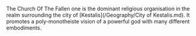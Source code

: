 The Church Of The Fallen one is the dominant religious organisation in the realm surrounding the city of [Kestalis](/Geography/City of Kestalis.md). 
It promotes a poly-monotheiste vision of a powerful god with many different embodiments.
